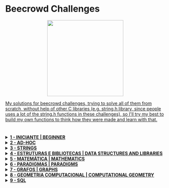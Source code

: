# Beecrowd Challenges

<p align="center">
<a href="https://judge.beecrowd.com/en/profile/684623" target="_blank">
<img  width="240" src="https://resources.beecrowd.com.br/judge/img/5.0/logo-beecrowd.png?1635097036">
</p>

My solutions for beecrowd challenges, trying to solve all of them from scratch, without help of other C libraries (e.g. string.h library, since people uses a lot of the string.h functions in these challenges), so I'll try my best to build my own functions to think how they were made and learn with that.
#
<details>
  
  <summary><strong>1 - INICIANTE  | BEGINNER</strong></summary>
  
  <div>
    <table>
      <thead>
        <tr>
          <th align="center"><img width="100" src="https://raw.githubusercontent.com/jmnote/z-icons/master/svg/c.svg"></th>
          <th align="center"><img width="100" src="https://raw.githubusercontent.com/jmnote/z-icons/master/svg/cpp.svg"></th>
        </tr>
      </thead>
      <tbody>
        <tr>
          <td align="left"><a href="/1 - BEGINNER/C/1000 - Hello World!.c">1000 - Hello World!</a></th>
          <td align="left"><a href="">1000 - Hello World!</a></th>
        </tr>
        <tr>
          <td align="left"><a href="/1 - BEGINNER/C/1001 - Extremamente Básico.c">1001 - Extremely Basic</th>
          <td align="left"><a href="">1001 - Extremely Basic</th>
        </tr>
        <tr>
          <td align="left"><a href="/1 - BEGINNER/C/1002 - Área do Círculo.c">1002 - Area of a Circle</th>
          <td align="left"><a href="">1002 - Area of a Circle</th>
        </tr>
        <tr>
          <td align="left"><a href="/1 - BEGINNER/C/1003 - Soma Simples.c">1003 - Soma Simples</th>
          <td align="left"><a href="">1003 - Soma Simples</th>
        </tr>
        <tr>
          <td align="left"><a href="/1 - BEGINNER/C/1004 - Produto Simples.c">1004 - Produto Simples</th>
          <td align="left"><a href="">1004 - Produto Simples</th>
        </tr>
        <tr>
          <td align="left"><a href="/1 - BEGINNER/C/1005 - Média 1.c">1005 - Média 1</th>
          <td align="left"><a href="">1005 - Média 1</th>
        </tr>
        <tr>
          <td align="left"><a href="/1 - BEGINNER/C/1006 - Média 2.c">1006 - Média 2</th>
          <td align="left"><a href="">1006 - Média 2</th>
        </tr>
        <tr>
          <td align="left"><a href="/1 - BEGINNER/C/1007 - Diferença.c">1007 - Diferença</th>
          <td align="left"><a href="">1007 - Diferença</th>
        </tr>
        <tr>
          <td align="left"><a href="/1 - BEGINNER/C/1008 - Salário.c">1008 - Salário</th>
          <td align="left"><a href="">1008 - Salário</th>
        </tr>
        <tr>
          <td align="left"><a href="/1 - BEGINNER/C/1009 - Salário com Bônus.c">1009 - Salário com Bônus</th>
          <td align="left"><a href="">1009 - Salário com Bônus</th>
        </tr>
        <tr>
          <td align="left"><a href="/1 - BEGINNER/C/1010 - Cálculo Simples.c">1010 - Cálculo Simples</th>
          <td align="left"><a href="">1010 - Cálculo Simples</th>
        </tr>
        <tr>
          <td align="left"><a href="/1 - BEGINNER/C/1011 - Esfera.c">1011 - Esfera</th>
          <td align="left"><a href="">1011 - Esfera</th>
        </tr>
        <tr>
          <td align="left"><a href="/1 - BEGINNER/C/1012 - Área.c">1012 - Área</th>
          <td align="left"><a href="">1012 - Área</th>
        </tr>
        <tr>
          <td align="left"><a href="/1 - BEGINNER/C/1013 - O Maior.c">1013 - O Maior</th>
          <td align="left"><a href="">1013 - O Maior</th>
        </tr>
        <tr>
          <td align="left"><a href="/1 - BEGINNER/C/1014 - Consumo.c">1014 - Consumo</th>
          <td align="left"><a href="">1014 - Consumo</th>
        </tr>
        <tr>
          <td align="left"><a href="/1 - BEGINNER/C/1015 - Distância Entre Dois Pontos.c">1015 - Distância Entre Dois Pontos</th>
          <td align="left"><a href="">1015 - Distância Entre Dois Pontos</th>
        </tr>
        <tr>
          <td align="left"><a href="/1 - BEGINNER/C/1016 - Distância.c">1016 - Distância</th>
          <td align="left"><a href="">1016 - Distância</th>
        </tr>
        <tr>
          <td align="left"><a href="/1 - BEGINNER/C/1017 - Gasto de Combustível.c">1017 - Gasto de Combustível</th>
          <td align="left"><a href="">1017 - Gasto de Combustível</th>
        </tr>
        <tr>
          <td align="left"><a href="/1 - BEGINNER/C/1018 - Cédulas.c">1018 - Cédulas</th>
          <td align="left"><a href="">1018 - Cédulas</th>
        </tr>
        <tr>
          <td align="left"><a href="/1 - BEGINNER/C/1019 - Conversão de Tempo.c">1019 - Conversão de Tempo</th>
          <td align="left"><a href="">1019 - Conversão de Tempo</th>
        </tr>
        <tr>
          <td align="left"><a href="/1 - BEGINNER/C/1020 - Idade em Dias.c">1020 - Idade em Dias</th>
          <td align="left"><a href="">1020 - Idade em Dias</th>
        </tr>
        <tr>
          <td align="left"><a href="/1 - BEGINNER/C/1021 - Notas e Moedas.c">1021 - Notas e Moedas</th>
          <td align="left"><a href="">1021 - Notas e Moedas</th>
        </tr>
        <tr>
          <td align="left"><a href="/1 - BEGINNER/C/1035 - Teste de Seleção 1.c">1035 - Teste de Seleção 1</th>
          <td align="left"><a href="">1035 - Teste de Seleção 1</th>
        </tr>
        <tr>
          <td align="left"><a href="/1 - BEGINNER/C/1036 - Fórmula de Bhaskara.c">1036 - Fórmula de Bhaskara</th>
          <td align="left"><a href="">1036 - Fórmula de Bhaskara</th>
        </tr>
      </tbody>
    </table>
  </div>  
</details>

<details>
  
  <summary><strong>2 - AD-HOC</strong></summary>
  
  <div>
    <table>
      <thead>
        <tr>
          <th align="center">2 - AD-HOC</th>
        </tr>
      </thead>
      <tbody>
        <tr>
          <td align="left"><a href=""></a></th>
        </tr>
      </tbody>
    </table>
  </div>  
  
</details>

<details>
  
  <summary><strong>3 - STRINGS</strong></summary>
  
  <div>
    <table>
      <thead>
        <tr>
          <th align="center">3 - STRINGS</th>
        </tr>
      </thead>
      <tbody>
        <tr>
          <td align="left"><a href=""></a></th>
        </tr>
      </tbody>
    </table>
  </div>  
  
</details>

<details>
  
  <summary><strong>4 - ESTRUTURAS E BIBLIOTECAS  | DATA STRUCTURES AND LIBRARIES</strong></summary>
  
  <div>
    <table>
      <thead>
        <tr>
          <th align="center">4 - ESTRUTURAS E BIBLIOTECAS  | DATA STRUCTURES AND LIBRARIES</th>
        </tr>
      </thead>
      <tbody>
        <tr>
          <td align="left"><a href=""></a></th>
        </tr>
      </tbody>
    </table>
  </div> 
  
</details>

<details>
  <summary><strong> 5 - MATEMÁTICA | MATHEMATICS</strong></summary>
</details>

<details>
  <summary><strong> 6 - PARADIGMAS | PARADIGMS</strong></summary>
</details>

<details>
  <summary><strong> 7 - GRAFOS | GRAPHS</strong></summary>
</details>

<details>
  <summary><strong> 8 - GEOMETRIA COMPUTACIONAL | COMPUTATIONAL GEOMETRY</strong></summary>
</details>

<details>
  <summary><strong> 9 - SQL</strong></summary>
</details>
